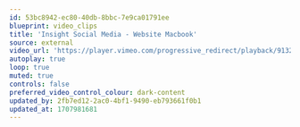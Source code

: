 ```yaml
---
id: 53bc8942-ec80-40db-8bbc-7e9ca01791ee
blueprint: video_clips
title: 'Insight Social Media - Website Macbook'
source: external
video_url: 'https://player.vimeo.com/progressive_redirect/playback/913215789/rendition/1080p/file.mp4?loc=external&log_user=0&signature=38b1c48ec21dc223b686c87667a06f16d4c644b3f6aeaee4998b005f7df05aa3'
autoplay: true
loop: true
muted: true
controls: false
preferred_video_control_colour: dark-content
updated_by: 2fb7ed12-2ac0-4bf1-9490-eb793661f0b1
updated_at: 1707981681
---
```

